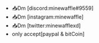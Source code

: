 - 📥Dm [discord:minewaffle#9559]
- 📥Dm [instagram:minewaffle]
- 📥Dm [twitter:minewafflexd]
- only accept[paypal & bitCoin]
<!---
minewaffle/minewaffle is a ✨ special ✨ repository because its `README.md` (this file) appears on your GitHub profile.
You can click the Preview link to take a look at your changes.
--->

